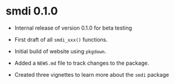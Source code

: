 # smdi 0.1.0

* Internal release of version 0.1.0 for beta testing

* First draft of all `smdi_xxx()` functions.

* Initial build of website using `pkgdown`.

* Added a `NEWS.md` file to track changes to the package.

* Created three vignettes to learn more about the `smdi` package


